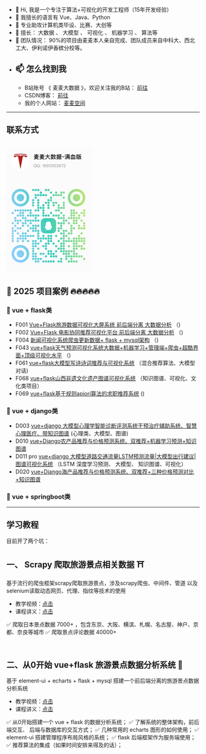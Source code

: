 
- 👋 Hi, 我是一个专注于算法+可视化的开发工程师（15年开发经验）
- 👀 我擅长的语言有  Vue、Java、Python
- 🌱 专业助攻计算机类毕设、比赛、大创等
- 🌱 擅长： 大数据 、 大模型 、 可视化 、 机器学习 、 算法等
- 🌱 团队情况： 90%的项目由麦麦本人亲自完成、团队成员来自中科大、西北工大、伊利诺伊香槟分校等。 
- 📫 怎么找到我
  - 
  - B站账号 《 麦麦大数据 》，欢迎关注我的B站： [前往](https://space.bilibili.com/1583208775)
  - CSDN博客：  [前往](https://blog.csdn.net/roccreed?type=blog)
  - 我的个人网站： [麦麦空间](http://www.coderobot.top)
---
## 联系方式
![QQ](./QQ2.jpg)
---
## 🍇 2025 项目案例  🔥🔥🔥🔥🔥
### 🍑 vue + flask类
- F001 [Vue+Flask旅游数据可视化大屏系统 前后端分离 大数据分析]() （)
- F002 [Vue+Flask 电影协同推荐可视化平台 前后端分离 大数据分析]() （)
- F004 [ 新闻可视化系统爬虫更新数据+ flask + mysql架构]() （)
- F043 [vue+flask天气预测可视化系统大数据+机器学习+管理端+爬虫+超酷界面+顶级可视化水平]() （)
- F061 [vue+flask大模型写诗诗词推荐与可视化系统](https://github.com/redcomet88/f061_poet) （混合推荐算法、大模型对话)
- F068 [vue+flask山西非遗文化遗产图谱可视化系统](https://www.bilibili.com/video/BV1LitbzbEpd) （知识图谱、可视化、文化类项目）
- F069 [vue+flask基于规则apiori算法的求职推荐系统]() ()
  
### 🍈 vue + django类
- D003 [vue+django 大模型心理学智能诊断评测系统干预治疗辅助系统、智慧心理医疗、带知识图谱]() (心理类、大模型、图谱)
- D010 [vue+Django农产品推荐与价格预测系统、双推荐+机器学习预测+知识图谱]()
- D011 pro [vue+django 大模型道路交通流量LSTM预测流量|大模型出行建议|图谱可视化系统](https://www.bilibili.com/video/BV1txMmzJEtm) （LSTM 深度学习预测、 大模型、 知识图谱、可视化）
- D020 [vue+Django海产品推荐与价格预测系统、双推荐+三种价格预测对比+知识图谱]()

### 🍉 vue + springboot类


--- 
## 学习教程
目前开了两个坑：

## 一、 Scrapy 爬取旅游景点相关数据 ⛩
基于流行的爬虫框架scrapy爬取旅游景点，涉及scrapy爬虫、中间件、管道
以及selenium读取动态网页、代理、指纹等技术的使用
- 教学视频：[点击](https://www.bilibili.com/video/BV1Vx4y147wQ)
- 课程讲义：[点击](https://blog.csdn.net/roccreed/article/details/140680833)

✅ 爬取日本景点数据 7000+ ，包含东京、大阪、横滨、札幌、名古屋、神户、京都、奈良等城市
✅ 爬取景点评论数据 40000+

<br/>

## 二、从0开始 vue+flask 旅游景点数据分析系统 🏯
基于 element-ui + echarts + flask + mysql 搭建一个前后端分离的旅游景点数据分析系统
- 教学视频：[点击](https://www.bilibili.com/video/BV1gTveeZEbz)
- 课程讲义：[点击](https://blog.csdn.net/roccreed/article/details/140734085)

✅  从0开始搭建一个  vue + flask 的数据分析系统；
✅  了解系统的整体架构，前后端交互、 后端与数据库的交互方式；
✅  几种常用的 echarts 图形的如何使用；
✅  element-ui 搭建管理程序布局风格的系统；
✅  flask 后端框架作为服务端使用；
✅   推荐算法的集成（如果时间安排来得及的话）；


